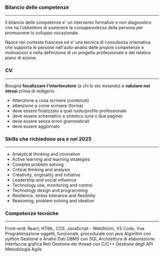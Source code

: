 ### Bilancio delle competenze
---
Il bilancio delle competenze e' un intervento formativo e non diagnostico che ha l'obbiettivo di sostenere la consapevolezza della persona per promuovere lo sviluppo vocazionale. 

Nasce nel contesto francese ed e' una tecnica di consulenza orientativa che supporta le persone nell'auto-analisi delle proprie competenze e motivazioni e nella definizione di un progetto professionale e del relativo piano di azione.
### CV
---
Bisogna **focalizzare l'interlocutore** (a chi lo sto inviando) e **valutare noi stessi** prima di redigerlo.
- Attenzione a cosa scrivere (contenuti)
- attenzione a come scrivere (forma)
- deve essere finalizzato a quel ruolo/profilo professionale
- deve essere schematico e sintetico (una o due pagine)
- deve essere senza errori grammaticali
- deve essere aggiornato
### Skills che richiedono ora e nel 2025
---
- Analytical thinking and innovation
- Active learning and learning strategies
- Complex problem solving
- Critical thinking and analysis
- Creativity, originality and initiative
- Leadership and social influence
- Technology use, monitoring and control
- Technology design and programming
- Resilience, stress tolerance and flexibility
- Reasoning, problem solving and ideation
### Competenze tecniche 
---
Front-end: React, HTML, CSS, JavaScript - WebStorm, VS Code, Vue
Programmazione oggetti, funzionale, procedurale con java
Algoritmi con python
Gestione e Analisi Dati DBMS con SQL
Architettura di elaborazione
Interfaccia grafica
Reti
Gestione dei thread con C/C++
Gestione degli API
Metodologia Agile